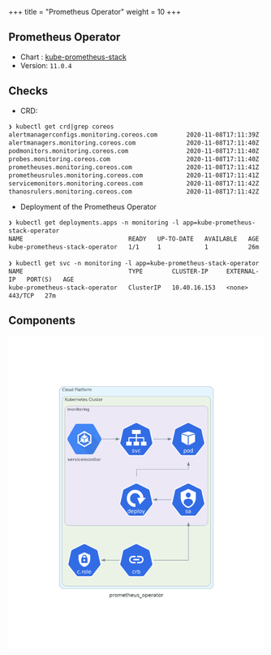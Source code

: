 +++
title = "Prometheus Operator"
weight = 10
+++

## Prometheus Operator

* Chart : [kube-prometheus-stack](https://artifacthub.io/packages/helm/prometheus-community/kube-prometheus-stack)
* Version: `11.0.4`

## Checks

* CRD:

```shell
❯ kubectl get crd|grep coreos
alertmanagerconfigs.monitoring.coreos.com        2020-11-08T17:11:39Z
alertmanagers.monitoring.coreos.com              2020-11-08T17:11:40Z
podmonitors.monitoring.coreos.com                2020-11-08T17:11:40Z
probes.monitoring.coreos.com                     2020-11-08T17:11:40Z
prometheuses.monitoring.coreos.com               2020-11-08T17:11:41Z
prometheusrules.monitoring.coreos.com            2020-11-08T17:11:41Z
servicemonitors.monitoring.coreos.com            2020-11-08T17:11:42Z
thanosrulers.monitoring.coreos.com               2020-11-08T17:11:42Z
```

* Deployment of the Prometheus Operator

```shell
❯ kubectl get deployments.apps -n monitoring -l app=kube-prometheus-stack-operator
NAME                             READY   UP-TO-DATE   AVAILABLE   AGE
kube-prometheus-stack-operator   1/1     1            1           26m

❯ kubectl get svc -n monitoring -l app=kube-prometheus-stack-operator
NAME                             TYPE        CLUSTER-IP     EXTERNAL-IP   PORT(S)   AGE
kube-prometheus-stack-operator   ClusterIP   10.40.16.153   <none>        443/TCP   27m
```

## Components

<!-- 
<img src="/docs/images/prometheus-operator-crds.png"
 alt="Cert-Manager CRD"
 class="mt-3 mb-3 border border-info rounded"> -->

 <img src="/docs/images/prometheus-operator.png"
 alt="Prometheus-Operator"
 class="mt-3 mb-3 border border-info rounded">
